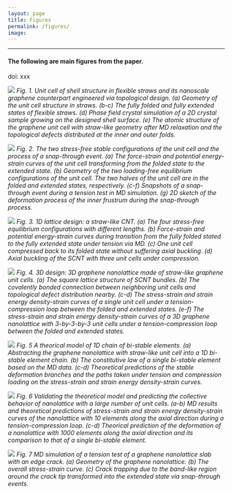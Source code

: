 ```yaml
---
layout: page
title: Figures
permalink: /figures/
image:
---
```


***
#### The following are main figures from the paper.
doi: xxx

![]({{site.baseurl}}/images/figures/fig1.jpg)
*Fig. 1. Unit cell of shell structure in flexible straws and its nanoscale graphene counterpart engineered via topological design. (a) Geometry of the unit cell structure in straws. (b-c) The fully folded and fully extended states of flexible straws. (d) Phase field crystal simulation of a 2D crystal sample growing on the designed shell surface. (e) The atomic structure of the graphene unit cell with straw-like geometry after MD relaxation and the topological defects distributed at the inner and outer folds.*

![]({{site.baseurl}}/images/figures/fig2.jpg)
*Fig. 2. The two stress-free stable configurations of the unit cell and the process of a snap-through event. (a) The force-strain and potential energy-strain curves of the unit cell transforming from the folded state to the extended state. (b) Geometry of the two loading-free equilibrium configurations of the unit cell. The two halves of the unit cell are in the folded and extended states, respectively. (c-f) Snapshots of a snap-through event during a tension test in MD simulation. (g) 2D sketch of the deformation process of the inner frustrum during the snap-through process.*

![]({{site.baseurl}}/images/figures/fig3.jpg)
*Fig. 3. 1D lattice design: a straw-like CNT. (a) The four stress-free equilibrium configurations with different lengths. (b) Force-strain and potential energy-strain curves during transition from the fully folded stated to the fully extended state under tension via MD. (c) One unit cell compressed back to its folded state without suffering axial buckling. (d) Axial buckling of the SCNT with three unit cells under compression.*

![]({{site.baseurl}}/images/figures/fig4.jpg)
*Fig. 4. 3D design: 3D graphene nanolattice made of straw-like graphene unit cells. (a) The square lattice structure of SCNT bundles. (b) The covalently bonded connection between neighboring unit cells and topological defect distribution nearby. (c-d) The stress-strain and strain energy density-strain curves of a single unit cell under a tension-compression loop between the folded and extended states. (e-f) The stress-strain and strain energy density-strain curves of a 3D graphene nanolattice with 3-by-3-by-3 unit cells under a tension-compression loop between the folded and extended states.*

![]({{site.baseurl}}/images/figures/fig5.jpg)
*Fig. 5 A theorical model of 1D chain of bi-stable elements. (a) Abstracting the graphene nanolattice with straw-like unit cell into a 1D bi-stable element chain. (b) The constitutive law of a single bi-stable element based on the MD data. (c-d) Theoretical predictions of the stable deformation branches and the paths taken under tension and compression loading on the stress-strain and strain energy density-strain curves.*

![]({{site.baseurl}}/images/figures/fig6.jpg)
*Fig. 6 Validating the theoretical model and predicting the collective behavior of nanolattice with a large number of unit cells. (a-b) MD results and theoretical predictions of stress-strain and strain energy density-strain curves of the nanolattice with 10 elements along the axial direction during a tension-compression loop. (c-d) Theorical prediction of the deformation of a nanolattice with 1000 elements along the axial direction and its comparison to that of a single bi-stable element.*

![]({{site.baseurl}}/images/figures/fig7.jpg)
*Fig. 7 MD simulation of a tension test of a graphene nanolattice slab with an edge crack. (a) Geometry of the graphene nanolattice. (b) The overall stress-strain curve. (c)  Crack trapping due to the band-like region around the crack tip transformed into the extended state via snap-through events.*



<!--
### Headings by default:

# This is the default title
## This is the default title
### This is the default title
#### This is the default title
##### This is the default title
###### This is the default title

{% highlight markdown %}
## Heading first level
### Heading second level
#### Heading third level
{% endhighlight %}

***

### Lists

#### Ordered list example:

1. Poutine drinking vinegar bitters.
2. Coloring book distillery fanny pack.
3. Venmo biodiesel gentrify enamel pin meditation.
4. Jean shorts shaman listicle pickled portland.
5. Salvia mumblecore brunch iPhone migas.

***

#### Unordered list example:

* Bitters semiotics vice thundercats synth.
* Literally cred narwhal bitters wayfarers.
* Kale chips chartreuse paleo tbh street art marfa.
* Mlkshk polaroid sriracha brooklyn.
* Pug you probably haven't heard of them air plant man bun.

{% highlight markdown %}
1. Order list item 1
2. Order list item 1

* Unordered list item 1
* Unordered list item 2
{% endhighlight %}

***

### Quotes

> Coming together is a beginning; keeping together is progress; working together is success. — Edward Everett Hale

***

### Syntax Highlighter

{% highlight js %}
  $('.top').click(function () {
    $('html, body').stop().animate({ scrollTop: 0 }, 'slow', 'swing');
  });
  $(window).scroll(function () {
    if ($(this).scrollTop() > $(window).height()) {
      $('.top').addClass("top-active");
    } else {
      $('.top').removeClass("top-active");
    };
  });
{% endhighlight %}

***

### Videos

<iframe src="https://www.youtube.com/embed/iWowJBRMtpc" frameborder="0" allowfullscreen></iframe>

***

### Images

![]({{site.baseurl}}/images/09.jpg)
*Backyard*

***
-->